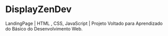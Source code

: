# DisplayZenDev
LandingPage | HTML , CSS, JavaScript | Projeto Voltado para Aprendizado do Básico do Desenvolvimento Web.


